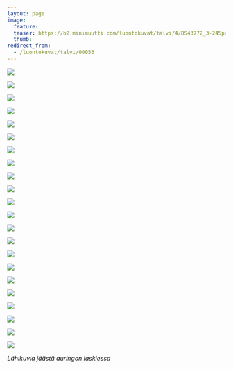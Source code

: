 ```yaml
---
layout: page
image:
  feature:
  teaser: https://b2.minimuutti.com/luontokuvat/talvi/4/DS43772_3-245px.jpg
  thumb:
redirect_from:
  - /luontokuvat/talvi/00053
---
```


![](https://b2.minimuutti.com/luontokuvat/talvi/4/DS43772_2-800px.jpg)

![](https://b2.minimuutti.com/luontokuvat/talvi/4/DS43772_3-800px.jpg)

![](https://b2.minimuutti.com/luontokuvat/talvi/4/DS43772_5-800px.jpg)

![](https://b2.minimuutti.com/luontokuvat/talvi/4/DS43772_1-800px.jpg)

![](https://b2.minimuutti.com/luontokuvat/talvi/4/DS43772_6-800px.jpg)

![](https://b2.minimuutti.com/luontokuvat/talvi/4/DS43772_7-800px.jpg)

![](https://b2.minimuutti.com/luontokuvat/talvi/4/DS43772_8-800px.jpg)

![](https://b2.minimuutti.com/luontokuvat/talvi/4/DS43772_9-800px.jpg)

![](https://b2.minimuutti.com/luontokuvat/talvi/4/DS43772_4-800px.jpg)

![](https://b2.minimuutti.com/luontokuvat/talvi/4/DS43712_1-800px.jpg)

![](https://b2.minimuutti.com/luontokuvat/talvi/4/DS43712_3-800px.jpg)

![](https://b2.minimuutti.com/luontokuvat/talvi/4/DS43724_3-800px.jpg)

![](https://b2.minimuutti.com/luontokuvat/talvi/4/DS43724_4-800px.jpg)

![](https://b2.minimuutti.com/luontokuvat/talvi/4/DS43771_1-800px.jpg)

![](https://b2.minimuutti.com/luontokuvat/talvi/4/DS43712_2-800px.jpg)

![](https://b2.minimuutti.com/luontokuvat/talvi/4/DS43771_2-800px.jpg)

![](https://b2.minimuutti.com/luontokuvat/talvi/4/DS43771_3-800px.jpg)

![](https://b2.minimuutti.com/luontokuvat/talvi/4/DS43771_8-800px.jpg)

![](https://b2.minimuutti.com/luontokuvat/talvi/4/DS43771_4-800px.jpg)

![](https://b2.minimuutti.com/luontokuvat/talvi/4/DS43771_5-800px.jpg)

![](https://b2.minimuutti.com/luontokuvat/talvi/4/DS43771_7-800px.jpg)

![](https://b2.minimuutti.com/luontokuvat/talvi/4/DS43771_6-800px.jpg)

*Lähikuvia jäästä auringon laskiessa*




